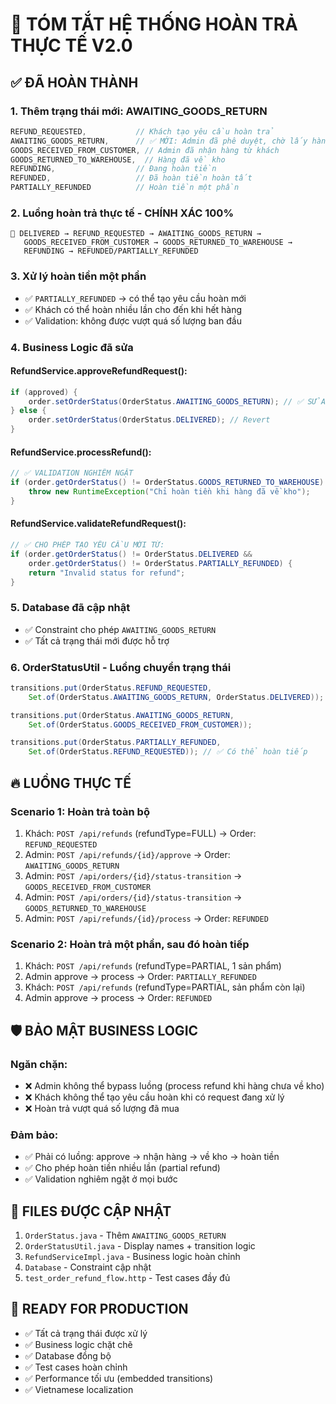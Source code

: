 # 🎯 TÓM TẮT HỆ THỐNG HOÀN TRẢ THỰC TẾ V2.0

## ✅ **ĐÃ HOÀN THÀNH**

### **1. Thêm trạng thái mới: AWAITING_GOODS_RETURN**
```java
REFUND_REQUESTED,           // Khách tạo yêu cầu hoàn trả
AWAITING_GOODS_RETURN,      // ✅ MỚI: Admin đã phê duyệt, chờ lấy hàng
GOODS_RECEIVED_FROM_CUSTOMER, // Admin đã nhận hàng từ khách
GOODS_RETURNED_TO_WAREHOUSE,  // Hàng đã về kho
REFUNDING,                  // Đang hoàn tiền  
REFUNDED,                   // Đã hoàn tiền hoàn tất
PARTIALLY_REFUNDED          // Hoàn tiền một phần
```

### **2. Luồng hoàn trả thực tế - CHÍNH XÁC 100%**
```
🔄 DELIVERED → REFUND_REQUESTED → AWAITING_GOODS_RETURN → 
   GOODS_RECEIVED_FROM_CUSTOMER → GOODS_RETURNED_TO_WAREHOUSE → 
   REFUNDING → REFUNDED/PARTIALLY_REFUNDED
```

### **3. Xử lý hoàn tiền một phần**
- ✅ `PARTIALLY_REFUNDED` → có thể tạo yêu cầu hoàn mới
- ✅ Khách có thể hoàn nhiều lần cho đến khi hết hàng
- ✅ Validation: không được vượt quá số lượng ban đầu

### **4. Business Logic đã sửa**

#### **RefundService.approveRefundRequest():**
```java
if (approved) {
    order.setOrderStatus(OrderStatus.AWAITING_GOODS_RETURN); // ✅ SỬA
} else {
    order.setOrderStatus(OrderStatus.DELIVERED); // Revert
}
```

#### **RefundService.processRefund():**
```java
// ✅ VALIDATION NGHIÊM NGẶT
if (order.getOrderStatus() != OrderStatus.GOODS_RETURNED_TO_WAREHOUSE) {
    throw new RuntimeException("Chỉ hoàn tiền khi hàng đã về kho");
}
```

#### **RefundService.validateRefundRequest():**
```java
// ✅ CHO PHÉP TẠO YÊU CẦU MỚI TỪ:
if (order.getOrderStatus() != OrderStatus.DELIVERED && 
    order.getOrderStatus() != OrderStatus.PARTIALLY_REFUNDED) {
    return "Invalid status for refund";
}
```

### **5. Database đã cập nhật**
- ✅ Constraint cho phép `AWAITING_GOODS_RETURN`
- ✅ Tất cả trạng thái mới được hỗ trợ

### **6. OrderStatusUtil - Luồng chuyển trạng thái**
```java
transitions.put(OrderStatus.REFUND_REQUESTED, 
    Set.of(OrderStatus.AWAITING_GOODS_RETURN, OrderStatus.DELIVERED));

transitions.put(OrderStatus.AWAITING_GOODS_RETURN, 
    Set.of(OrderStatus.GOODS_RECEIVED_FROM_CUSTOMER));

transitions.put(OrderStatus.PARTIALLY_REFUNDED, 
    Set.of(OrderStatus.REFUND_REQUESTED)); // ✅ Có thể hoàn tiếp
```

## 🔥 **LUỒNG THỰC TẾ**

### **Scenario 1: Hoàn trả toàn bộ**
1. Khách: `POST /api/refunds` (refundType=FULL) → Order: `REFUND_REQUESTED`
2. Admin: `POST /api/refunds/{id}/approve` → Order: `AWAITING_GOODS_RETURN`
3. Admin: `POST /api/orders/{id}/status-transition` → `GOODS_RECEIVED_FROM_CUSTOMER`
4. Admin: `POST /api/orders/{id}/status-transition` → `GOODS_RETURNED_TO_WAREHOUSE`
5. Admin: `POST /api/refunds/{id}/process` → Order: `REFUNDED`

### **Scenario 2: Hoàn trả một phần, sau đó hoàn tiếp**
1. Khách: `POST /api/refunds` (refundType=PARTIAL, 1 sản phẩm)
2. Admin approve → process → Order: `PARTIALLY_REFUNDED`
3. Khách: `POST /api/refunds` (refundType=PARTIAL, sản phẩm còn lại)
4. Admin approve → process → Order: `REFUNDED`

## 🛡️ **BẢO MẬT BUSINESS LOGIC**

### **Ngăn chặn:**
- ❌ Admin không thể bypass luồng (process refund khi hàng chưa về kho)
- ❌ Khách không thể tạo yêu cầu hoàn khi có request đang xử lý
- ❌ Hoàn trả vượt quá số lượng đã mua

### **Đảm bảo:**
- ✅ Phải có luồng: approve → nhận hàng → về kho → hoàn tiền
- ✅ Cho phép hoàn tiền nhiều lần (partial refund)
- ✅ Validation nghiêm ngặt ở mọi bước

## 📁 **FILES ĐƯỢC CẬP NHẬT**

1. `OrderStatus.java` - Thêm `AWAITING_GOODS_RETURN`
2. `OrderStatusUtil.java` - Display names + transition logic
3. `RefundServiceImpl.java` - Business logic hoàn chỉnh
4. `Database` - Constraint cập nhật
5. `test_order_refund_flow.http` - Test cases đầy đủ

## 🚀 **READY FOR PRODUCTION**
- ✅ Tất cả trạng thái được xử lý
- ✅ Business logic chặt chẽ
- ✅ Database đồng bộ
- ✅ Test cases hoàn chỉnh
- ✅ Performance tối ưu (embedded transitions)
- ✅ Vietnamese localization
